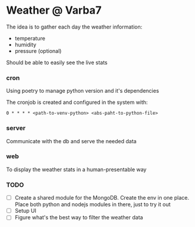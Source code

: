 # Weather @ Varba7

The idea is to gather each day the weather information:

- temperature
- humidity
- pressure (optional)

Should be able to easily see the live stats

### cron

Using poetry to manage python version and it's dependencies

The cronjob is created and configured in the system with:

```
0 * * * * <path-to-venv-python> <abs-paht-to-python-file>
```

### server

Communicate with the db and serve the needed data

### web

To display the weather stats in a human-presentable way

### TODO

- [ ] Create a shared module for the MongoDB. Create the env in one place. Place both python and nodejs modules in there, just to try it out
- [ ] Setup UI
- [ ] Figure what's the best way to filter the weather data
